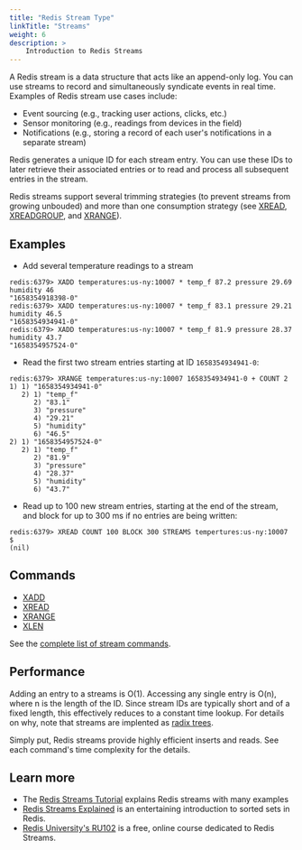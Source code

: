 ```yaml
---
title: "Redis Stream Type"
linkTitle: "Streams"
weight: 6
description: >
    Introduction to Redis Streams
---
```


A Redis stream is a data structure that acts like an append-only log. You can use streams to record and simultaneously syndicate events in real time. Examples of Redis stream use cases include:

* Event sourcing (e.g., tracking user actions, clicks, etc.)
* Sensor monitoring (e.g., readings from devices in the field) 
* Notifications (e.g., storing a record of each user's notifications in a separate stream)

Redis generates a unique ID for each stream entry. You can use these IDs to later retrieve their associated entries or to read and process all subsequent entries in the stream.

Redis streams support several trimming strategies (to prevent streams from growing unbouded) and more than one consumption strategy (see [XREAD](/commands/xread), [XREADGROUP](/commands/xreadgroup), and [XRANGE](/commands/xrange)).

## Examples

* Add several temperature readings to a stream
```
redis:6379> XADD temperatures:us-ny:10007 * temp_f 87.2 pressure 29.69 humidity 46
"1658354918398-0"
redis:6379> XADD temperatures:us-ny:10007 * temp_f 83.1 pressure 29.21 humidity 46.5
"1658354934941-0"
redis:6379> XADD temperatures:us-ny:10007 * temp_f 81.9 pressure 28.37 humidity 43.7
"1658354957524-0"
```

* Read the first two stream entries starting at ID `1658354934941-0`:
```
redis:6379> XRANGE temperatures:us-ny:10007 1658354934941-0 + COUNT 2
1) 1) "1658354934941-0"
   2) 1) "temp_f"
      2) "83.1"
      3) "pressure"
      4) "29.21"
      5) "humidity"
      6) "46.5"
2) 1) "1658354957524-0"
   2) 1) "temp_f"
      2) "81.9"
      3) "pressure"
      4) "28.37"
      5) "humidity"
      6) "43.7"
``` 

* Read up to 100 new stream entries, starting at the end of the stream, and block for up to 300 ms if no entries are being written:
```
redis:6379> XREAD COUNT 100 BLOCK 300 STREAMS tempertures:us-ny:10007 $
(nil)
```

## Commands

* [XADD](/commands/xadd)
* [XREAD](/commands/xread)
* [XRANGE](/commands/xrange) 
* [XLEN](/commands/xlen)
 
See the [complete list of stream commands](https://redis.io/commands/?group=stream).

## Performance

Adding an entry to a streams is O(1). Accessing any single entry is O(n), where n is the length of the ID. Since stream IDs are typically short and of a fixed length, this effectively reduces to a constant time lookup. For details on why, note that streams are implented as [radix trees](https://en.wikipedia.org/wiki/Radix_tree).

Simply put, Redis streams provide highly efficient inserts and reads. See each command's time complexity for the details.

## Learn more

* The [Redis Streams Tutorial](/docs/manual/data-types/streams-tutorial.md) explains Redis streams with many examples
* [Redis Streams Explained](https://www.youtube.com/watch?v=Z8qcpXyMAiA) is an entertaining introduction to sorted sets in Redis.
* [Redis University's RU102](https://university.redis.com/courses/ru101/) is a free, online course dedicated to Redis Streams.
